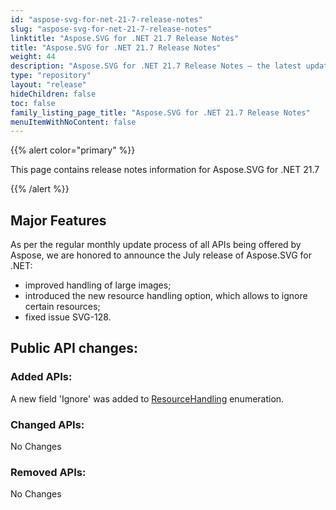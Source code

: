 ```yaml
---
id: "aspose-svg-for-net-21-7-release-notes"
slug: "aspose-svg-for-net-21-7-release-notes"
linktitle: "Aspose.SVG for .NET 21.7 Release Notes"
title: "Aspose.SVG for .NET 21.7 Release Notes"
weight: 44
description: "Aspose.SVG for .NET 21.7 Release Notes – the latest updates and fixes."
type: "repository"
layout: "release"
hideChildren: false
toc: false
family_listing_page_title: "Aspose.SVG for .NET 21.7 Release Notes"
menuItemWithNoContent: false
---
```


{{% alert color="primary" %}}

This page contains release notes information for Aspose.SVG for .NET 21.7

{{% /alert %}}

## **Major Features**

As per the regular monthly update process of all APIs being offered by Aspose, we are honored to announce the July release of Aspose.SVG for .NET:

- improved handling of large images;
- introduced the new resource handling option, which allows to ignore certain resources;
- fixed issue SVG-128.

## **Public API changes:**

### **Added APIs:**

A new field 'Ignore' was added to [ResourceHandling](https://reference.aspose.com/svg/net/aspose.svg.saving/resourcehandling/) enumeration.

### **Changed APIs:**

No Changes

### **Removed APIs:**

No Changes

    